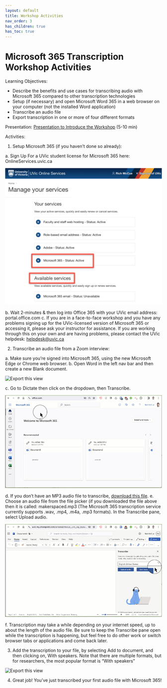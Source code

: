 ```yaml
---
layout: default
title: Workshop Activities
nav_order: 3
has_children: true
has_toc: true
---
```

# Microsoft 365 Transcription Workshop Activities

Learning Objectives:
- Describe the benefits and use cases for transcribing audio with Microsoft 365 compared to other transcription technologies
- Setup (if necessary) and open Microsoft Word 365 in a web browser on your computer (not the installed Word application)
- Transcribe an audio file
- Export transcription in one or more of four different formats

Presentation:
[Presentation to Introduce the Workshop](https://docs.google.com/presentation/d/1DSi-h-4R5Lo2zv5Lukux4Oi8ekahJwW6AJQWAahovVY/edit?usp=sharing) (5-10 min)

Activities:

1. Setup Microsoft 365 (if you haven’t done so already):

  a. Sign Up For a UVic student license for Microsoft 365 here: OnlineServices.uvic.ca 

![Export this view](media/microsoft365-01.png)

  b. Wait 2-minutes & then log into Office 365 with your UVic email address: portal.office.com 
  c. If you are in a face-to-face workshop and you have any problems signing up for the UVic-licensed version of Microsoft 365 or accessing it, please ask your instructor for assistance. If you are working through this on your own and are having problems, please contact the UVic helpdesk: helpdesk@uvic.ca 


2. Transcribe an audio file from a Zoom interview:

  a. Make sure you’re signed into  Microsoft 365, using the new Microsoft Edge or Chrome web browser.
  b. Open Word in the left nav bar and then create a new Blank document.

![Export this view](media/microsoft365-02.gif)

  c. Go to  Dictate then click on the dropdown, then Transcribe.

![Export this view](media/microsoft365-03.gif)

  d. If you don’t have an MP3 audio file to transcribe, [download this file](https://uviclibraries.github.io/transcription/media/makerspaces.mp3).
  e. Choose an audio file from the file picker (if you downloaded the file above then it is called: makerspaced.mp3 (The Microsoft 365 transcription service currently supports .wav, .mp4, .m4a, .mp3 formats). In the Transcribe pane, select Upload audio.

![Export this view](media/microsoft365-04.gif)

  f. Transcription may take a while depending on your internet speed, up to about the length of the audio file. Be sure to keep the Transcribe pane open while the transcription is happening, but feel free to do other work or switch browser tabs or applications and come back later.

3. Add the transcription to your file, by selecting Add to document, and then clicking on, With speakers. Note that there are multiple formats, but for researchers, the most popular format is “With speakers”

![Export this view](media/microsoft365-01.gif)

4. Great job! You’ve just transcribed your first audio file with Microsoft 365!




